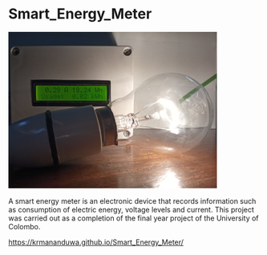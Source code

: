# Smart_Energy_Meter
<img src="Images/Finished Product/Energy Meter Front When Device ON.jpg" alt="SmartEnergyMeterImage" style="width:416px;height:312px;">

A smart energy meter is an electronic device that records information such as consumption of electric energy, voltage levels and current. This project was carried out as a completion of the final year project of the University of Colombo.

https://krmananduwa.github.io/Smart_Energy_Meter/
